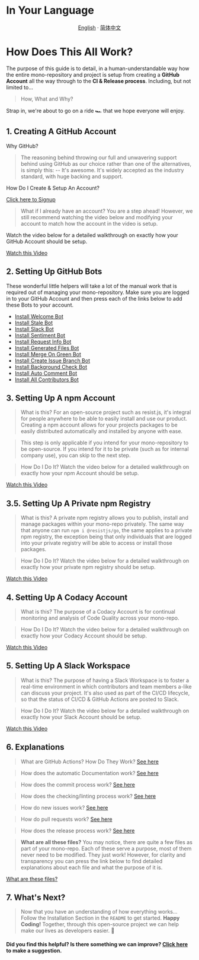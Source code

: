 # In Your Language

<p align="center">
  <a href="https://github.com/resist-js/resist/blob/master/docs/en-US/GITHUB_SETUP.md"
    >English</a>
  ·
  <a
    href="https://github.com/resist-js/resist/blob/master/docs/zh-CN/GITHUB_SETUP.md"
    >简体中文</a>
</p>

# How Does This All Work?

The purpose of this guide is to detail, in a human-understandable way how the entire mono-repository and project is setup from creating a **GitHub Account** all the way through to the **CI & Release process**. Including, but not limited to...

> How, What and Why?

Strap in, we're about to go on a ride 🏎 that we hope everyone will enjoy.

## 1. Creating A GitHub Account

Why GitHub?

> The reasoning behind throwing our full and unwavering support behind using GitHub as our choice rather than one of the alternatives, is simply this:
> -- It's awesome. It's widely accepted as the industry standard, with huge backing and support.

How Do I Create & Setup An Account?

[Click here to Signup](https://github.com/join)

> What if I already have an account?
> You are a step ahead! However, we still recommend watching the video below and modifying your account to match how the account in the video is setup.

Watch the video below for a detailed walkthrough on exactly how your GitHub Account should be setup.

[Watch this Video](https://raw.githubusercontent.com/resist-js/resist/master/docs/en-US/Setup_GitHub.mp4)

## 2. Setting Up GitHub Bots

These wonderful little helpers will take a lot of the manual work that is required out of managing your mono-repository. Make sure you are logged in to your GitHub Account and then press each of the links below to add these Bots to your account.

- [Install Welcome Bot](https://probot.github.io/apps/welcome/)
- [Install Stale Bot](https://probot.github.io/apps/stale/)
- [Install Slack Bot](https://slack.github.com/)
- [Install Sentiment Bot](https://probot.github.io/apps/sentiment-bot/)
- [Install Request Info Bot](https://probot.github.io/apps/request-info/)
- [Install Generated Files Bot](https://github.com/apps/generated-files-bot)
- [Install Merge On Green Bot](https://github.com/apps/gcf-merge-on-green)
- [Install Create Issue Branch Bot](https://github.com/apps/create-issue-branch)
- [Install Background Check Bot](https://github.com/apps/background-check)
- [Install Auto Comment Bot](https://github.com/apps/auto-comment)
- [Install All Contributors Bot](https://github.com/apps/allcontributors/installations/new)

## 3. Setting Up A npm Account

> What is this?
> For an open-source project such as resist.js, it's integral for people anywhere to be able to easily install and use our product. Creating a npm account allows for your projects packages to be easily distributed automatically and installed by anyone with ease.

> This step is only applicable if you intend for your mono-repository to be open-source.
> If you intend for it to be private (such as for internal company use), you can skip to the next step.

> How Do I Do It?
> Watch the video below for a detailed walkthrough on exactly how your npm Account should be setup.

[Watch this Video](https://raw.githubusercontent.com/resist-js/resist/master/docs/en-US/Setup_npm.mp4)

## 3.5. Setting Up A Private npm Registry

> What is this?
> A private npm registry allows you to publish, install and manage packages within your mono-repo privately. The same way that anyone can run `npm i @resistjs/go`, the same applies to a private npm registry, the exception being that only individuals that are logged into your private registry will be able to access or install those packages.

> How Do I Do It?
> Watch the video below for a detailed walkthrough on exactly how your private npm registry should be setup.

[Watch this Video](https://raw.githubusercontent.com/resist-js/resist/master/docs/en-US/Setup_npm_private.mp4)

## 4. Setting Up A Codacy Account

> What is this?
> The purpose of a Codacy Account is for continual monitoring and analysis of Code Quality across your mono-repo.

> How Do I Do It?
> Watch the video below for a detailed walkthrough on exactly how your Codacy Account should be setup.

[Watch this Video](https://raw.githubusercontent.com/resist-js/resist/master/docs/en-US/Setup_Codacy.mp4)

## 5. Setting Up A Slack Workspace

> What is this?
> The purpose of having a Slack Workspace is to foster a real-time environment in which contributors and team members a-like can discuss your project. It's also used as part of the CI/CD lifecycle, so that the status of CI/CD & GitHub Actions are posted to Slack.

> How Do I Do It?
> Watch the video below for a detailed walkthrough on exactly how your Slack Account should be setup.

[Watch this Video](https://raw.githubusercontent.com/resist-js/resist/master/docs/en-US/Setup_Slack.mp4)

## 6. Explanations

> What are GitHub Actions? How Do They Work?
> [See here](./docs/en-US/GITHUB_ACTIONS.md)

> How does the automatic Documentation work?
> [See here](./docs/en-US/GITHUB_DOCS.md)

> How does the commit process work?
> [See here](./docs/en-US/GITHUB_COMMIT.md)

> How does the checking/linting process work?
> [See here](./docs/en-US/GITHUB_CHECKS.md)

> How do new issues work?
> [See here](./docs/en-US/GITHUB_ISSUES.md)

> How do pull requests work?
> [See here](./docs/en-US/GITHUB_PR.md)

> How does the release process work?
> [See here](./docs/en-US/GITHUB_RELEASE.md)

> **What are all these files?**
> You may notice, there are quite a few files as part of your mono-repo. Each of these serve a purpose, most of them never need to be modified. They just work!
> However, for clarity and transparency you can press the link below to find detailed explanations about each file and what the purpose of it is.

[What are these files?](./docs/en-US/STRUCTURE.md)

## 7. What's Next?

> Now that you have an understanding of how everything works...
> Follow the Installation Section in the `README` to get started.
> **Happy Coding!** Together, through this open-source project we can help make our lives as developers easier. 🎉

#### Did you find this helpful? Is there something we can improve? [Click here](https://github.com/resist-js/resist/issues/new?assignees=&labels=&template=documentation.yml) to make a suggestion.
